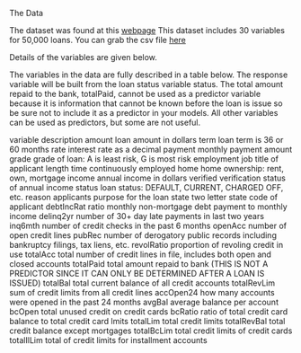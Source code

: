 The Data

The dataset was found at this [webpage](https://datascienceuwl.github.io/Project2018/TheData.html)
This dataset includes 30 variables for 50,000 loans. You can grab the csv file [here](https://datascienceuwl.github.io/Project2018/loans50k.csv)

Details of the variables are given below.

The variables in the data are fully described in a table below. The response variable will be built from the loan status variable status. The total amount repaid to the bank, totalPaid, cannot be used as a predictor variable because it is information that cannot be known before the loan is issue so be sure not to include it as a predictor in your models. All other variables can be used as predictors, but some are not useful.

variable	description
amount	loan amount in dollars
term	loan term is 36 or 60 months
rate	interest rate as a decimal
payment	monthly payment amount
grade	grade of loan: A is least risk, G is most risk
employment	job title of applicant
length	time continuously employed
home	home ownership: rent, own, mortgage
income	annual income in dollars
verified	verification status of annual income
status	loan status: DEFAULT, CURRENT, CHARGED OFF, etc.
reason	applicants purpose for the loan
state	two letter state code of applicant
debtIncRat	ratio monthly non-mortgage debt payment to monthly income
delinq2yr	number of 30+ day late payments in last two years
inq6mth	number of credit checks in the past 6 months
openAcc	number of open credit lines
pubRec	number of derogatory public records including bankruptcy filings, tax liens, etc.
revolRatio	proportion of revoling credit in use
totalAcc	total number of credit lines in file, includes both open and closed accounts
totalPaid	total amount repaid to bank (THIS IS NOT A PREDICTOR SINCE IT CAN ONLY BE DETERMINED AFTER A LOAN IS ISSUED)
totalBal	total current balance of all credit accounts
totalRevLim	sum of credit limits from all credit lines
accOpen24	how many accounts were opened in the past 24 months
avgBal	average balance per account
bcOpen	total unused credit on credit cards
bcRatio	ratio of total credit card balance to total credit card lmits
totalLim	total credit limits
totalRevBal	total credit balance except mortgages
totalBcLim	total credit limits of credit cards
totalIlLim	total of credit limits for installment accounts
